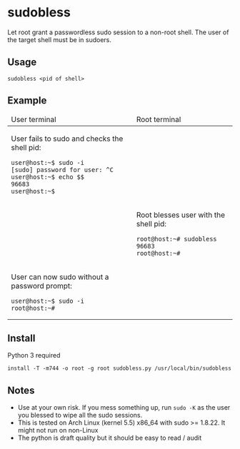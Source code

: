 # sudobless

Let root grant a passwordless sudo session to a non-root shell. The user of the target shell must be in sudoers.

## Usage
```
sudobless <pid of shell>
```

## Example

<table><thead><tr><td>User terminal</td><td>Root terminal</td></tr></thead><tbody><tr><td rowspan="2">

User fails to sudo and checks the shell pid:
```
user@host:~$ sudo -i
[sudo] password for user: ^C
user@host:~$ echo $$
96683
user@host:~$ 
```
<td rowspan="2"></td></tr><tr></tr><tr><td rowspan="2"></td><td rowspan="2">

Root blesses user with the shell pid:
```
root@host:~# sudobless 96683
root@host:~# 
```
</td></tr><tr></tr><tr><td>

User can now sudo without a password prompt:
```
user@host:~$ sudo -i
root@host:~# 
```
</td><td></td></tr></tbody></table>

## Install

Python 3 required

```
install -T -m744 -o root -g root sudobless.py /usr/local/bin/sudobless
```

## Notes

* Use at your own risk. If you mess something up, run `sudo -K` as the user you blessed to wipe all the sudo sessions.
* This is tested on Arch Linux (kernel 5.5) x86_64 with sudo >= 1.8.22. It might not run on non-Linux
* The python is draft quality but it should be easy to read / audit

